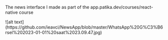 
The news interface I made as part of the app.patika.dev/courses/react-native course
<div style"height: 55px">
![alt text](https://github.com/ieavci/NewsApp/blob/master/WhatsApp%20G%C3%B6rsel%202023-01-01%20saat%2023.09.47.jpg)

  
</div>
